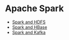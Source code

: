 # Apache Spark
* [Spark and HDFS](examples/spark_and_hdfs.md)
* [Spark and HBase](examples/spark_and_hbase.md)
* [Spark and Kafka](examples/spark_and_kafka.md)